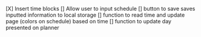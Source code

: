 [X] Insert time blocks
[] Allow user to input schedule
[] button to save saves inputted information to local storage
[] function to read time and update page (colors on schedule) based on time
[] function to update day presented on planner